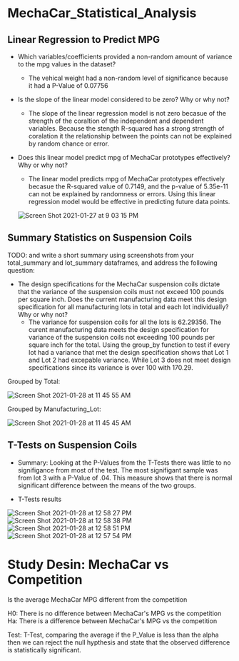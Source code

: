 # MechaCar_Statistical_Analysis

## Linear Regression to Predict MPG

- Which variables/coefficients provided a non-random amount of variance to the mpg values in the dataset?

    - The vehical weight had a non-random level of significance because it had a P-Value of 0.07756

- Is the slope of the linear model considered to be zero? Why or why not?

    - The slope of the linear regression model is not zero becasue of the strength of the coraltion of the independent and dependent variables. Because the stength R-squared has a strong strength of coralation it the relationship between the points can not be explained by random chance or error. 

- Does this linear model predict mpg of MechaCar prototypes effectively? Why or why not?
    
    - The linear model predicts mpg of MechaCar prototypes effectively becasue the R-squared value of 0.7149, and the p-value of 5.35e-11 can not be explained by randomness or errors. Using this linear regression model would be effective in predicting future data points. 
    
    ![Screen Shot 2021-01-27 at 9 03 15 PM](https://user-images.githubusercontent.com/16258584/106178543-84a31600-615f-11eb-8c23-7475090deff4.png)


## Summary Statistics on Suspension Coils

TODO: and write a short summary using screenshots from your total_summary and lot_summary dataframes, and address the following question:

- The design specifications for the MechaCar suspension coils dictate that the variance of the suspension coils must not exceed 100 pounds per square inch. Does the current manufacturing data meet this design specification for all manufacturing lots in total and each lot individually? Why or why not?
    - The variance for suspension coils for all the lots is 62.29356. The curent manufacturing data meets the design specification for variance of the suspension coils not exceeding 100 pounds per square inch for the total. Using the group_by function to test if every lot had a variance that met the design specification shows that Lot 1 and Lot 2 had excepable variance. While Lot 3 does not meet design specifications since its variance is over 100 with 170.29. 

Grouped by Total: 

![Screen Shot 2021-01-28 at 11 45 55 AM](https://user-images.githubusercontent.com/16258584/106179109-32aec000-6160-11eb-9c7e-139fee20ca34.png)

Grouped by Manufacturing_Lot:

![Screen Shot 2021-01-28 at 11 45 45 AM](https://user-images.githubusercontent.com/16258584/106178926-f4b19c00-615f-11eb-8103-fcd5b5941219.png)

## T-Tests on Suspension Coils 

- Summary: Looking at the P-Values from the T-Tests there was little to no signifigance from most of the test. The most signifigant sample was from lot 3 with a P-Value of .04. This measure shows that there is normal significant difference between the means of the two groups.

- T-Tests results 

![Screen Shot 2021-01-28 at 12 58 27 PM](https://user-images.githubusercontent.com/16258584/106185967-398e0080-6169-11eb-9a8b-5c29c3b367c6.png)
![Screen Shot 2021-01-28 at 12 58 38 PM](https://user-images.githubusercontent.com/16258584/106185978-3d218780-6169-11eb-8817-6b9cf3dacfcb.png)
![Screen Shot 2021-01-28 at 12 58 51 PM](https://user-images.githubusercontent.com/16258584/106185982-3eeb4b00-6169-11eb-8381-1b56f5328aba.png)
![Screen Shot 2021-01-28 at 12 57 54 PM](https://user-images.githubusercontent.com/16258584/106185992-401c7800-6169-11eb-8504-d1a96af1753d.png)

# Study Desin: MechaCar vs Competition 

Is the average MechaCar MPG different from the competition 

H0: There is no difference between MechaCar's MPG vs the competition 
Ha: There is a difference between MechaCar's MPG vs the competition 

Test: T-Test, comparing the average if the P_Value is less than the alpha then we can reject the null hypthesis and state that the observed difference is statistically significant.
